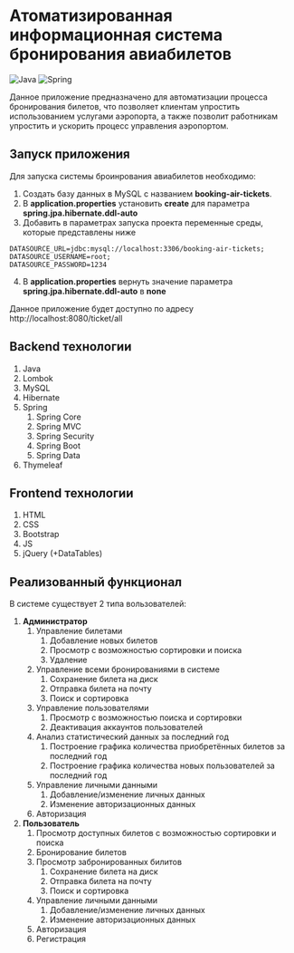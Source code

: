# Атоматизированная информационная система бронирования авиабилетов
![Java](https://img.shields.io/badge/java-%23ED8B00.svg?style=for-the-badge&logo=java&logoColor=white)
![Spring](https://img.shields.io/badge/spring-%236DB33F.svg?style=for-the-badge&logo=spring&logoColor=white)

Данное приложение предназначено для автоматизации процесса бронирования билетов, что позволяет клиентам упростить использованием услугами аэропорта, а также позволит работникам упростить и ускорить процесс управления аэропортом.

## Запуск приложения
Для запуска системы броинрования авиабилетов необходимо:
1. Создать базу данных в MySQL с названием **booking-air-tickets**.
2. В **application.properties** установить **create** для параметра **spring.jpa.hibernate.ddl-auto**
3. Добавить в параметрах запуска проекта переменные среды, которые представлены ниже
```
DATASOURCE_URL=jdbc:mysql://localhost:3306/booking-air-tickets;
DATASOURCE_USERNAME=root;
DATASOURCE_PASSWORD=1234
```
4. В **application.properties** вернуть значение параметра **spring.jpa.hibernate.ddl-auto** в **none**

Данное приложение будет доступно по адресу http://localhost:8080/ticket/all

## Backend технологии

1. Java
2. Lombok
3. MySQL
4. Hibernate
5. Spring
    1. Spring Core
    2. Spring MVC
    3. Spring Security
    4. Spring Boot
    5. Spring Data
6. Thymeleaf

## Frontend технологии
1. HTML
2. CSS
3. Bootstrap
4. JS
5. jQuery (+DataTables)

## Реализованный функционал

В системе существует 2 типа вользователей:
1. **Администратор**</br>
    1. Управление билетами
       1. Добавление новых билетов
       2. Просмотр с возможностью сортировки и поиска
       3. Удаление
    2. Управление всеми бронированиями в системе
       1. Сохранение билета на диск
       2. Отправка билета на почту
       3. Поиск и сортировка
    3. Управление пользователями
       1. Просмотр с возможностью поиска и сортировки
       2. Деактивация аккаунтов пользователей
    4. Анализ статистический данных за последний год
       1. Построение графика количества приобретённых билетов за последний год
       2. Построение графика количества новых пользователей за последний год
    5. Управление личными данными
       1. Добавление/изменение личных данных
       2. Изменение авторизационных данных
    6. Авторизация
2. **Пользователь**</br>
   1. Просмотр доступных билетов с возможностью сортировки и поиска
   2. Бронирование билетов
   3. Просмотр забронированных билитов
      1. Сохранение билета на диск
      2. Отправка билета на почту
      3. Поиск и сортировка
   4. Управление личными данными
       1. Добавление/изменение личных данных
       2. Изменение авторизационных данных
   5. Авторизация
   6. Регистрация 